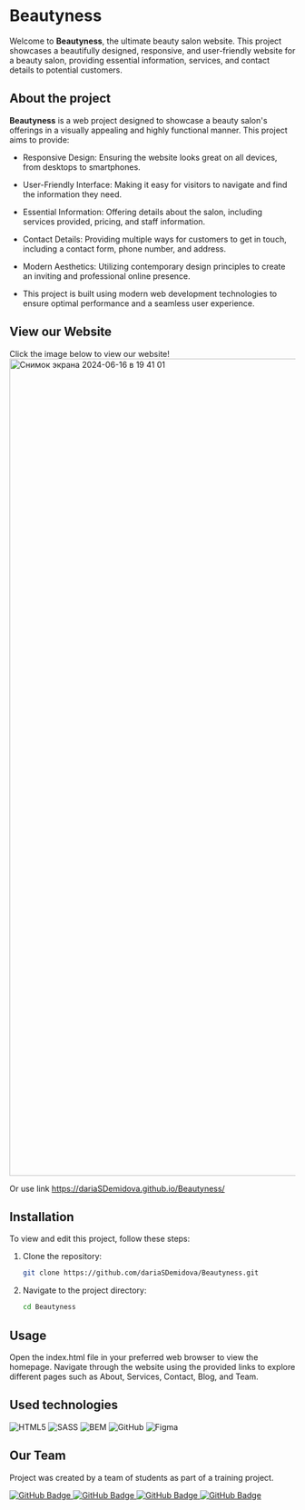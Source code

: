Beautyness
===
Welcome to **Beautyness**, the ultimate beauty salon website. This project showcases a beautifully designed, responsive, and user-friendly website for a beauty salon, providing essential information, services, and contact details to potential customers.

About the project
---

**Beautyness** is a web project designed to showcase a beauty salon's offerings in a visually appealing and highly functional manner. This project aims to provide:


* Responsive Design: Ensuring the website looks great on all devices, from desktops to smartphones. 

* User-Friendly Interface: Making it easy for visitors to navigate and find the information they need. 

* Essential Information: Offering details about the salon, including services provided, pricing, and staff information. 

* Contact Details: Providing multiple ways for customers to get in touch, including a contact form, phone number, and address. 

* Modern Aesthetics: Utilizing contemporary design principles to create an inviting and professional online presence. 

* This project is built using modern web development technologies to ensure optimal performance and a seamless user experience. 


View our Website
---
Click the image below to view our website!
[<img width="1439" alt="Снимок экрана 2024-06-16 в 19 41 01" src="https://github.com/dariaSDemidova/Beautyness/assets/95710690/a5c8b191-25c9-48f7-9e39-b1cc9525dc46">](https://dariaSDemidova.github.io/Beautyness/)

Or use link https://dariaSDemidova.github.io/Beautyness/

Installation
---
To view and edit this project, follow these steps:

1. Clone the repository:
    ```sh
    git clone https://github.com/dariaSDemidova/Beautyness.git
    ```
2. Navigate to the project directory:
    ```sh
    cd Beautyness
    ```

Usage
---
Open the index.html file in your preferred web browser to view the homepage. Navigate through the website using the provided links to explore different pages such as About, Services, Contact, Blog, and Team.

Used technologies
---
![HTML5](https://img.shields.io/badge/html5-%23E34F26.svg?style=for-the-badge&logo=html5&logoColor=white)
![SASS](https://img.shields.io/badge/SASS-hotpink.svg?style=for-the-badge&logo=SASS&logoColor=white)
![BEM](https://img.shields.io/badge/bem-000.svg?style=for-the-badge&logo=bem&logoColor=#000)
![GitHub](https://img.shields.io/badge/github-%23121011.svg?style=for-the-badge&logo=github&logoColor=white)
![Figma](https://img.shields.io/badge/figma-%23F24E1E.svg?style=for-the-badge&logo=figma&logoColor=white)

Our Team
---
Project was created by a team of students as part of a training project.

<div id="badges">
  <a href="[your-github-URL](https://github.com/dariaSDemidova)">
    <img src="https://img.shields.io/badge/Daria-black?style=for-the-badge&logo=github&logoColor=white" alt="GitHub Badge"/>
  </a>
    <a href="[your-github-URL](https://github.com/itkatprogrammer)">
    <img src="https://img.shields.io/badge/Kate-black?style=for-the-badge&logo=github&logoColor=white" alt="GitHub Badge"/>
  </a>
    <a href="[your-github-URL](https://github.com/oxanazaboleeva)">
    <img src="https://img.shields.io/badge/Oxana-black?style=for-the-badge&logo=github&logoColor=white" alt="GitHub Badge"/>
  </a>
    <a href="[your-github-URL](https://github.com/almamchur1)">
    <img src="https://img.shields.io/badge/Alexandra-black?style=for-the-badge&logo=github&logoColor=white" alt="GitHub Badge"/>
  </a>
</div>
